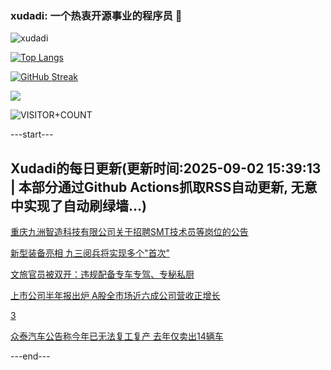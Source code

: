 ### xudadi: 一个热衷开源事业的程序员 👋

![xudadi](https://github-readme-stats-git-masterorgs-github-readme-stats-team.vercel.app/api?username=xudadi)

[![Top Langs](https://github-readme-stats.vercel.app/api/top-langs/?username=xudadi)](https://github.com/anuraghazra/github-readme-stats)

[![GitHub Streak](https://streak-stats.demolab.com?user=xudadi&locale=zh_Hans)](https://git.io/streak-stats)

![](https://raw.githubusercontent.com/xudadi/xudadi/main/assets/github-contribution-grid-snake.svg)

![VISITOR+COUNT](https://komarev.com/ghpvc/?username=xudadi&label=VISITOR+COUNT)


---start---

## Xudadi的每日更新(更新时间:2025-09-02 15:39:13 | 本部分通过Github Actions抓取RSS自动更新, 无意中实现了自动刷绿墙...)

[重庆九洲智造科技有限公司关于招聘SMT技术员等岗位的公告](https://www.gongkaoleida.com/article/2599253)

[新型装备亮相 九三阅兵将实现多个"首次"](https://m.163.com/news/article/K8F0S361000189PS.html)

[文旅官员被双开：违规配备专车专驾、专秘私厨](https://m.163.com/news/article/K8EUFVGV0514CDBK.html)

[上市公司半年报出炉 A股全市场近六成公司营收正增长](https://m.163.com/news/article/K8EM0OHJ053469LG.html)

[3](https://m.163.com/touch/news/sub/domestic)

[众泰汽车公告称今年已无法复工复产 去年仅卖出14辆车](https://m.163.com/news/article/K8DNKQ040512B07B.html)

---end---
